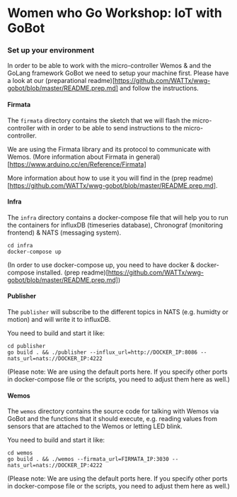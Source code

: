 # Women who Go Workshop: IoT with GoBot

### Set up your environment
In order to be able to work with the micro-controller Wemos & and the GoLang framework GoBot we need to setup your machine first. Please have a look at our (preparational readme)[https://github.com/WATTx/wwg-gobot/blob/master/README.prep.md] and follow the instructions. 



#### Firmata
The `firmata` directory contains the sketch that we will flash the micro-controller with in order to be able to send instructions to the micro-controller.

We are using the Firmata library and its protocol to communicate with Wemos. (More information about Firmata in general)[https://www.arduino.cc/en/Reference/Firmata]

More information about how to use it you will find in the (prep readme)[https://github.com/WATTx/wwg-gobot/blob/master/README.prep.md].


#### Infra
The `infra` directory contains a docker-compose file that will help you to run the containers for influxDB (timeseries database), Chronograf (monitoring frontend) & NATS (messaging system).

```
cd infra
docker-compose up
```

(In order to use docker-compose up, you need to have docker & docker-compose installed.
(prep readme)[https://github.com/WATTx/wwg-gobot/blob/master/README.prep.md])


#### Publisher
The `publisher` will subscribe to the different topics in NATS (e.g. humidty or motion) and will write it to influxDB.

You need to build and start it like:
```
cd publisher
go build . && ./publisher --influx_url=http://DOCKER_IP:8086 --nats_url=nats://DOCKER_IP:4222
```

(Please note: We are using the default ports here. If you specify other ports in docker-compose file or the scripts, you need to adjust them here as well.)


#### Wemos
The `wemos` directory contains the source code for talking with Wemos via GoBot and the functions that it should execute, e.g. reading values from sensors that are attached to the Wemos or letting LED blink. 

You need to build and start it like:
```
cd wemos
go build . && ./wemos --firmata_url=FIRMATA_IP:3030 --nats_url=nats://DOCKER_IP:4222
```

(Please note: We are using the default ports here. If you specify other ports in docker-compose file or the scripts, you need to adjust them here as well.)
